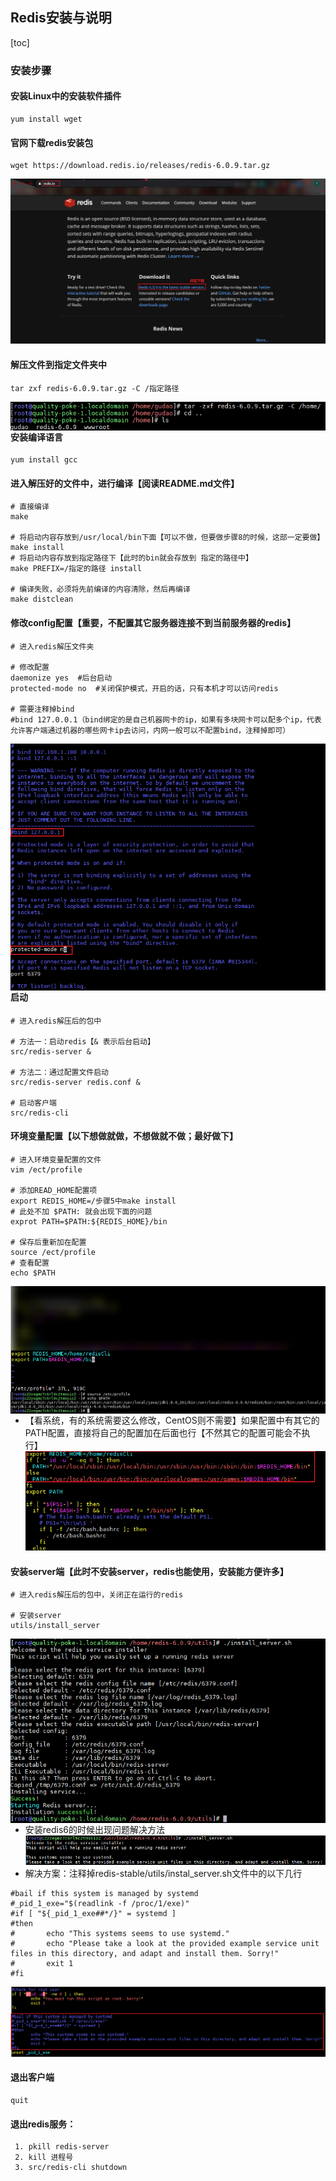 ## Redis安装与说明

[toc]

### 安装步骤

#### 安装Linux中的安装软件插件
```shell
yum install wget
```

#### 官网下载redis安装包
```shell
wget https://download.redis.io/releases/redis-6.0.9.tar.gz
```
![redis-官网下载安装包.jpg](../resource/redis/redis-官网下载安装包.jpg)

#### 解压文件到指定文件夹中
```shell
tar zxf redis-6.0.9.tar.gz -C /指定路径
```
<img src="../resource/redis/redis-压缩包解压.jpg" style="float: left;">

#### 安装编译语言
```shell
yum install gcc
```
#### 进入解压好的文件中，进行编译【阅读README.md文件】
```shell
# 直接编译
make

# 将启动内容存放到/usr/local/bin下面【可以不做，但要做步骤8的时候，这部一定要做】
make install
# 将启动内容存放到指定路径下【此时的bin就会存放到 指定的路径中】
make PREFIX=/指定的路径 install

# 编译失败，必须将先前编译的内容清除，然后再编译
make distclean
```

#### 修改config配置【重要，不配置其它服务器连接不到当前服务器的redis】
```shell
# 进入redis解压文件夹

# 修改配置
daemonize yes  #后台启动
protected-mode no  #关闭保护模式，开启的话，只有本机才可以访问redis

# 需要注释掉bind
#bind 127.0.0.1（bind绑定的是自己机器网卡的ip，如果有多块网卡可以配多个ip，代表允许客户端通过机器的哪些网卡ip去访问，内网一般可以不配置bind，注释掉即可）
```
<img src="../resource/redis/redis-config配置.jpg" style="float: left;">

#### 启动
```shell
# 进入redis解压后的包中

# 方法一：启动redis【& 表示后台启动】
src/redis-server & 

# 方法二：通过配置文件启动
src/redis-server redis.conf &

# 启动客户端
src/redis-cli
```

#### 环境变量配置【以下想做就做，不想做就不做；最好做下】
```shell
# 进入环境变量配置的文件
vim /ect/profile

# 添加READ_HOME配置项
export REDIS_HOME=/步骤5中make install 
# 此处不加 $PATH: 就会出现下面的问题
exprot PATH=$PATH:${REDIS_HOME}/bin

# 保存后重新加在配置
source /ect/profile
# 查看配置
echo $PATH
```
<img src="../resource/redis/redis-redis环境变量配置.jpg" style="float: left;">

<img src="../resource/redis/redis-重新加载配置文件.jpg" style="float: left;">

* 【看系统，有的系统需要这么修改，CentOS则不需要】如果配置中有其它的PATH配置，直接将自己的配置加在后面也行【不然其它的配置可能会不执行】
  ![redis-配置文件问题修改.jpg](../resource/redis/redis-配置文件问题修改.jpg)

#### 安装server端【此时不安装server，redis也能使用，安装能方便许多】
```shell
# 进入redis解压后的包中，关闭正在运行的redis

# 安装server
utils/install_server
```
<img src="../resource/redis/redis-install_server.jpg" style="float: left;">

* 安装redis6的时候出现问题解决方法
![redis-install_server安装出现问题.jpg](../resource/redis/redis-install_server安装出现问题.jpg)
* 解决方案：注释掉redis-stable/utils/instal_server.sh文件中的以下几行
```shell
#bail if this system is managed by systemd
#_pid_1_exe="$(readlink -f /proc/1/exe)"
#if [ "${_pid_1_exe##*/}" = systemd ]
#then
#       echo "This systems seems to use systemd."
#       echo "Please take a look at the provided example service unit files in this directory, and adapt and install them. Sorry!"
#       exit 1
#fi
```
![redis-install_server问题解决.jpg](../resource/redis/redis-install_server问题解决.jpg)

#### 退出客户端
```shell
quit
```

#### 退出redis服务：
```shell
 1. pkill redis-server
 2. kill 进程号
 3. src/redis-cli shutdown
```

​    